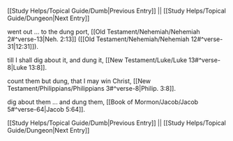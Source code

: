 [[Study Helps/Topical Guide/Dumb|Previous Entry]]  ||  [[Study Helps/Topical Guide/Dungeon|Next Entry]]

 went out ... to the dung port, [[Old Testament/Nehemiah/Nehemiah 2#^verse-13|Neh. 2:13]] ([[Old Testament/Nehemiah/Nehemiah 12#^verse-31|12:31]]).

 till I shall dig about it, and dung it, [[New Testament/Luke/Luke 13#^verse-8|Luke 13:8]].

 count them but dung, that I may win Christ, [[New Testament/Philippians/Philippians 3#^verse-8|Philip. 3:8]].

 dig about them ... and dung them, [[Book of Mormon/Jacob/Jacob 5#^verse-64|Jacob 5:64]].

[[Study Helps/Topical Guide/Dumb|Previous Entry]]  ||  [[Study Helps/Topical Guide/Dungeon|Next Entry]]